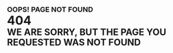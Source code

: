 <!DOCTYPE html>
<html lang="english">
  <head>
    <title>soul</title>
    <meta name="viewport" content="width=device-width, initial-scale=1.0" />
    <meta charset="utf-8" />
    <meta property="twitter:card" content="summary_large_image" />
    <style data-tag="reset-style-sheet">
      html {  line-height: 1.15;}body {  margin: 0;}* {  box-sizing: border-box;  border-width: 0;  border-style: solid;}p,li,ul,pre,div,h1,h2,h3,h4,h5,h6,figure,blockquote,figcaption {  margin: 0;  padding: 0;}button {  background-color: transparent;}button,input,optgroup,select,textarea {  font-family: inherit;  font-size: 100%;  line-height: 1.15;  margin: 0;}button,select {  text-transform: none;}button,[type="button"],[type="reset"],[type="submit"] {  -webkit-appearance: button;}button::-moz-focus-inner,[type="button"]::-moz-focus-inner,[type="reset"]::-moz-focus-inner,[type="submit"]::-moz-focus-inner {  border-style: none;  padding: 0;}button:-moz-focus,[type="button"]:-moz-focus,[type="reset"]:-moz-focus,[type="submit"]:-moz-focus {  outline: 1px dotted ButtonText;}a {  color: inherit;  text-decoration: inherit;}input {  padding: 2px 4px;}img {  display: block;}html { scroll-behavior: smooth  }
    </style>
    <style data-tag="default-style-sheet">
      html {
        font-family: Inter;
        font-size: 16px;
      }
      body {
        :root {
  --dl-size-size-large: 144px;
  --dl-size-size-small: 48px;
  --dl-size-size-medium: 96px;
  --dl-size-size-xlarge: 192px;
  --dl-size-size-xsmall: 16px;
  --dl-space-space-unit: 16px;
  --dl-size-size-xxlarge: 288px;
  --dl-size-size-maxwidth: 1400px;
  --dl-color-theme-accent1: #FFFFFF;
  --dl-color-theme-accent2: #F5D1B0;
  --dl-radius-radius-round: 50%;
  --dl-color-theme-primary1: #BF4408;
  --dl-color-theme-primary2: #E65103;
  --dl-space-space-halfunit: 8px;
  --dl-space-space-sixunits: 96px;
  --dl-space-space-twounits: 32px;
  --dl-radius-radius-radius2: 2px;
  --dl-radius-radius-radius4: 4px;
  --dl-radius-radius-radius8: 8px;
  --dl-space-space-fiveunits: 80px;
  --dl-space-space-fourunits: 64px;
  --dl-color-theme-secondary1: #FFFFFF;
  --dl-color-theme-secondary2: #FBF1EB;
  --dl-space-space-threeunits: 48px;
  --dl-color-theme-neutral-dark: #191818;
  --dl-radius-radius-cardradius: 8px;
  --dl-color-theme-neutral-light: #FBFAF9;
  --dl-radius-radius-imageradius: 8px;
  --dl-radius-radius-inputradius: 24px;
  --dl-radius-radius-buttonradius: 24px;
  --dl-space-space-oneandhalfunits: 24px;
}
.button {
  color: var(--dl-color-theme-neutral-dark);
  display: inline-block;
  padding: 0.5rem 1rem;
  border-color: var(--dl-color-theme-neutral-dark);
  border-width: 1px;
  border-radius: 4px;
  background-color: var(--dl-color-theme-neutral-light);
}
.input {
  color: var(--dl-color-theme-neutral-dark);
  cursor: auto;
  padding: 0.5rem 1rem;
  border-color: var(--dl-color-theme-neutral-dark);
  border-width: 1px;
  border-radius: 4px;
  background-color: var(--dl-color-theme-neutral-light);
}
.textarea {
  color: var(--dl-color-theme-neutral-dark);
  cursor: auto;
  padding: 0.5rem;
  border-color: var(--dl-color-theme-neutral-dark);
  border-width: 1px;
  border-radius: 4px;
  background-color: var(--dl-color-theme-neutral-light);
}
.list {
  width: 100%;
  margin: 1em 0px 1em 0px;
  display: block;
  padding: 0px 0px 0px 1.5rem;
  list-style-type: none;
  list-style-position: outside;
}
.list-item {
  display: list-item;
}
.teleport-show {
  display: flex !important;
  transform: none !important;
}
.thq-input {
  color: var(--dl-color-theme-neutral-dark);
  cursor: auto;
  outline: none;
  padding: 0.5rem 1rem;
  align-self: stretch;
  text-align: center;
  border-color: var(--dl-color-theme-neutral-dark);
  border-width: 1px;
  border-radius: var(--dl-radius-radius-inputradius);
  background-color: var(--dl-color-theme-neutral-light);
}
.thq-input:focus {
  outline: 1px solid var(--dl-color-theme-primary1);
}
.thq-button-filled {
  gap: var(--dl-space-space-halfunit);
  fill: var(--dl-color-theme-secondary1);
  color: var(--dl-color-theme-secondary1);
  cursor: pointer;
  display: flex;
  transition: 0.3s;
  align-items: center;
  font-weight: bold;
  padding-top: var(--dl-space-space-halfunit);
  white-space: nowrap;
  border-color: var(--dl-color-theme-primary1);
  border-width: 1px;
  padding-left: var(--dl-space-space-oneandhalfunits);
  border-radius: var(--dl-radius-radius-buttonradius);
  padding-right: var(--dl-space-space-oneandhalfunits);
  padding-bottom: var(--dl-space-space-halfunit);
  justify-content: center;
  background-color: var(--dl-color-theme-primary1);
}
.thq-button-filled:hover {
  fill: var(--dl-color-theme-secondary2);
  color: var(--dl-color-theme-secondary2);
  border-color: var(--dl-color-theme-primary2);
  background-color: var(--dl-color-theme-primary2);
}
.thq-button-outline {
  gap: var(--dl-space-space-halfunit);
  fill: var(--dl-color-theme-primary1);
  color: var(--dl-color-theme-primary1);
  border: 1px solid;
  cursor: pointer;
  display: flex;
  transition: 0.3s;
  align-items: center;
  font-weight: bold;
  padding-top: var(--dl-space-space-halfunit);
  white-space: nowrap;
  border-color: var(--dl-color-theme-primary1);
  padding-left: var(--dl-space-space-oneandhalfunits);
  border-radius: var(--dl-radius-radius-buttonradius);
  padding-right: var(--dl-space-space-oneandhalfunits);
  padding-bottom: var(--dl-space-space-halfunit);
  justify-content: center;
}
.thq-button-outline:hover {
  fill: var(--dl-color-theme-secondary2);
  color: var(--dl-color-theme-secondary2);
  border-color: var(--dl-color-theme-primary2);
  background-color: var(--dl-color-theme-primary2);
}
.thq-button-flat {
  gap: var(--dl-space-space-halfunit);
  fill: var(--dl-color-theme-primary1);
  color: var(--dl-color-theme-primary1);
  cursor: pointer;
  display: flex;
  transition: 0.3s;
  align-items: center;
  font-weight: bold;
  padding-top: var(--dl-space-space-halfunit);
  white-space: nowrap;
  border-color: transparent;
  border-width: 1px;
  padding-left: var(--dl-space-space-oneandhalfunits);
  border-radius: var(--dl-radius-radius-buttonradius);
  padding-right: var(--dl-space-space-oneandhalfunits);
  padding-bottom: var(--dl-space-space-halfunit);
  justify-content: center;
}
.thq-button-flat:hover {
  fill: var(--dl-color-theme-secondary1);
  color: var(--dl-color-theme-secondary1);
  border-color: var(--dl-color-theme-primary2);
  background-color: var(--dl-color-theme-primary2);
}
.thq-heading-1 {
  font-size: 48px;
  font-family: STIX Two Text;
  font-weight: 700;
  line-height: 1.5;
}
.thq-heading-2 {
  font-size: 35px;
  font-family: STIX Two Text;
  font-weight: 600;
  line-height: 1.5;
}
.thq-heading-3 {
  font-size: 26px;
  font-family: STIX Two Text;
  font-weight: 600;
  line-height: 1.5;
}
.thq-body-large {
  font-size: 18px;
  font-family: Noto Sans;
  line-height: 1.5;
}
.thq-body-small {
  font-size: 16px;
  font-family: Noto Sans;
  line-height: 1.5;
}
.thq-team-image-round {
  width: 80px;
  height: 80px;
  object-fit: cover;
  border-radius: 50%;
}
.thq-section-padding {
  width: 100%;
  display: flex;
  padding: var(--dl-space-space-fiveunits);
  position: relative;
  align-items: center;
  flex-direction: column;
}
.thq-section-max-width {
  width: 100%;
  max-width: var(--dl-size-size-maxwidth);
}
.thq-img-ratio-1-1 {
  width: 100%;
  object-fit: cover;
  aspect-ratio: 1/1;
  border-radius: var(--dl-radius-radius-imageradius);
}
.thq-img-ratio-16-9 {
  width: 100%;
  object-fit: cover;
  aspect-ratio: 16/9;
  border-radius: var(--dl-radius-radius-imageradius);
}
.thq-img-ratio-4-3 {
  width: 100%;
  object-fit: cover;
  aspect-ratio: 4/3;
  border-radius: var(--dl-radius-radius-imageradius);
}
.thq-img-ratio-4-6 {
  width: 100%;
  object-fit: cover;
  aspect-ratio: 4/6;
  border-radius: var(--dl-radius-radius-imageradius);
}
.thq-img-round {
  width: 100%;
  border-radius: var(--dl-radius-radius-round);
}
.thq-flex-column {
  gap: var(--dl-space-space-twounits);
  display: flex;
  overflow: hidden;
  position: relative;
  align-items: center;
  flex-direction: column;
}
.thq-flex-row {
  gap: var(--dl-space-space-twounits);
  display: flex;
  overflow: hidden;
  position: relative;
  align-items: center;
}
.thq-grid-6 {
  display: grid;
  grid-gap: var(--dl-space-space-twounits);
  grid-template-columns: 1fr 1fr 1fr 1fr 1fr 1fr;
}
.thq-grid-5 {
  display: grid;
  grid-gap: var(--dl-space-space-twounits);
  grid-template-columns: 1fr 1fr 1fr 1fr 1fr;
}
.thq-card {
  gap: var(--dl-space-space-oneandhalfunits);
  display: flex;
  padding: var(--dl-space-space-twounits);
  align-items: stretch;
  border-radius: var(--dl-radius-radius-cardradius);
  flex-direction: column;
}
.thq-box-shadow {
  box-shadow: 0px 0px 5px -2px var(--dl-color-theme-neutral-dark);
}
.thq-grid-3 {
  display: grid;
  grid-gap: var(--dl-space-space-twounits);
  grid-template-columns: 1fr 1fr 1fr;
}
.thq-grid-4 {
  display: grid;
  grid-gap: var(--dl-space-space-twounits);
  grid-template-columns: 1fr 1fr 1fr 1fr;
}
.thq-grid-2 {
  width: 100%;
  display: grid;
  grid-gap: var(--dl-space-space-twounits);
  grid-template-columns: 1fr 1fr;
}
.thq-checkbox {
  width: var(--dl-size-size-xsmall);
  height: var(--dl-size-size-xsmall);
}
.thq-select {
  cursor: pointer;
  appearance: none;
  padding-top: var(--dl-space-space-halfunit);
  padding-left: var(--dl-space-space-unit);
  border-radius: var(--dl-radius-radius-inputradius);
  padding-right: var(--dl-space-space-twounits);
  padding-bottom: var(--dl-space-space-halfunit);
  background-color: var(--dl-color-theme-neutral-light);
  background-image: url('data:image/svg+xml;charset=US-ASCII,%3Csvg width%3D%2220%22 height%3D%2220%22 xmlns%3D%22http%3A//www.w3.org/2000/svg%22 viewBox%3D%220 0 20 20%22 fill%3D%22%23000%22%3E%3Cpath d%3D%22M4.293 7.293a1 1 0 011.414 0L10 11.586l4.293-4.293a1 1 0 111.414 1.414l-5 5a1 1 0 01-1.414 0l-5-5a1 1 0 010-1.414z%22/%3E%3C/svg%3E');
  background-repeat: no-repeat;
  background-position: right 8px center;
}
.thq-divider-horizontal {
  width: 100%;
  height: 1px;
  background-color: var(--dl-color-theme-neutral-dark);
}
.thq-icon-small {
  width: 24px;
  height: 24px;
}
.thq-button-icon {
  fill: var(--dl-color-theme-secondary1);
  padding: 3px;
  transition: 0.3s;
  border-radius: var(--dl-radius-radius-round);
}
.thq-button-icon:hover {
  fill: var(--dl-color-theme-secondary2);
}
.thq-icon-medium {
  width: var(--dl-size-size-small);
  height: var(--dl-size-size-small);
}
.thq-icon-x-small {
  width: var(--dl-size-size-xsmall);
  height: var(--dl-size-size-xsmall);
}
.thq-link {
  cursor: pointer;
  display: inline-block;
  overflow: hidden;
  background: linear-gradient(to right, var(--dl-color-theme-primary1) 50%, var(--dl-color-theme-neutral-dark) 50%);
  transition: background-position 300ms ease;
  font-weight: 600;
  background-clip: text;
  background-size: 200% 100%;
  background-position: 100%;
  -webkit-text-fill-color: transparent;
}
.thq-link:hover {
  background-position: 0 100%;
}
.thq-grid-auto-300 {
  display: grid;
  grid-gap: var(--dl-space-space-oneandhalfunits);
  grid-template-columns: repeat(auto-fit, minmax(300px, 1fr));
}
.thq-animated-group-vertical-reverse {
  gap: var(--dl-space-space-unit);
  width: 100%;
  display: flex;
  animation: scroll-y 20s linear infinite;
  align-items: flex-start;
  flex-direction: column;
  justify-content: space-around;
  animation-direction: reverse;
}
.thq-animated-group-horizontal-reverse {
  gap: var(--dl-space-space-unit);
  display: flex;
  animation: scroll-x 20s linear infinite;
  min-width: 100%;
  align-items: center;
  flex-shrink: 0;
  justify-content: space-around;
  animation-direction: reverse;
}
.thq-animated-group-vertical {
  gap: var(--dl-space-space-unit);
  width: 100%;
  display: flex;
  animation: scroll-y 20s linear infinite;
  align-items: flex-start;
  flex-direction: column;
  justify-content: space-around;
}
.thq-animated-group-horizontal {
  gap: var(--dl-space-space-unit);
  display: flex;
  animation: scroll-x 20s linear infinite;
  min-width: 100%;
  align-items: center;
  flex-shrink: 0;
  justify-content: space-around;
}
.thq-animated-group-container-vertical {
  gap: var(--dl-space-space-unit);
  display: flex;
  overflow: hidden;
  flex-direction: column;
}
.thq-animated-group-container-horizontal {
  gap: var(--dl-space-space-unit);
  display: flex;
  overflow: hidden;
}
.thq-mask-image-vertical {
  mask-image: linear-gradient(to bottom, transparent, black 1%, black 99%, transparent);
}
.thq-mask-image-horizontal {
  mask-image: linear-gradient(to right, transparent, black 1%, black 99%, transparent);
}
.thq-img-scale {
  transition: 0.3s;
}
.thq-img-scale:hover {
  scale: 1.05;
}
.thq-animated-card-bg-1 {
  width: 100%;
  height: 100%;
  transition: transform 0.3s;
  border-radius: var(--dl-radius-radius-cardradius);
  background-color: var(--dl-color-theme-accent1);
}
.thq-animated-card-bg-2 {
  transition: transform 0.3s;
  border-radius: var(--dl-radius-radius-cardradius);
  background-color: var(--dl-color-theme-accent2);
}
.thq-button-animated {
  outline: none;
  z-index: 1;
  overflow: hidden;
  position: relative;
  border-width: 2px;
}
.thq-input::placeholder {
  text-align: center;
  vertical-align: middle;
}
.thq-animated-group-container-vertical:hover div {
  animation-play-state: paused;
}
.thq-animated-group-container-horizontal:hover div {
  animation-play-state: paused;
}
.thq-animated-card-bg-2:has([data-animated="true"]:hover) {
  transform: translate3d(0px, 0px, 0px) scale3d(1, 1, 1) rotateX(0deg) rotateY(0deg) rotateZ(3deg) skew(0deg, 0deg);
}
.thq-animated-card-bg-1:has([data-animated="true"]:hover) {
  transform: translate3d(0px, 0px, 0px) scale3d(1, 1, 1) rotateX(0deg) rotateY(0deg) rotateZ(-6deg) skew(0deg, 0deg);
}
.thq-button-animated:before {
  top: 0;
  left: -20%;
  color: var(--dl-color-theme-neutral-light);
  width: 200%;
  height: 101%;
  content: "";
  z-index: 1;
  position: absolute;
  transform: scaleX(0);
  transition: transform 0.5s;
  border-radius: var(--dl-radius-radius-buttonradius);
  background-color: var(--dl-color-theme-neutral-dark);
  transform-origin: 0 0;
  transition-timing-function: cubic-bezier(0.5, 1.6, 0.4, 0.7);
}
.thq-button-animated:hover::before {
  color: var(--dl-color-theme-neutral-light);
  z-index: -1;
  transform: scaleX(1);
}
.BodySmallStrong {
  font-size: 14px;
  font-style: normal;
  font-family: Inter;
  font-weight: 700px;
  font-stretch: normal;
  letter-spacing: 0em;
}
.Content {
  font-size: 16px;
  font-family: Inter;
  font-weight: 400;
  line-height: 1.15;
  text-transform: none;
  text-decoration: none;
}
.SingleLineBodyBase {
  font-size: 16px;
  font-style: normal;
  font-family: Inter;
  font-weight: 400px;
  font-stretch: normal;
  letter-spacing: 0em;
}
@media(max-width: 991px) {
  .thq-grid-4 {
    grid-template-columns: 1fr 1fr 1fr;
  }
}
@media(max-width: 767px) {
  .thq-section-padding {
    padding: var(--dl-space-space-threeunits);
  }
  .thq-flex-column {
    gap: var(--dl-space-space-oneandhalfunits);
  }
  .thq-flex-row {
    gap: var(--dl-space-space-oneandhalfunits);
  }
  .thq-grid-6 {
    grid-gap: var(--dl-space-space-oneandhalfunits);
    grid-template-columns: 1fr 1fr 1fr;
  }
  .thq-grid-5 {
    grid-gap: var(--dl-space-space-oneandhalfunits);
    grid-template-columns: 1fr 1fr 1fr;
  }
  .thq-card {
    padding: var(--dl-space-space-oneandhalfunits);
  }
  .thq-grid-3 {
    grid-gap: var(--dl-space-space-oneandhalfunits);
    grid-template-columns: 1fr 1fr;
  }
  .thq-grid-4 {
    grid-gap: var(--dl-space-space-oneandhalfunits);
    flex-direction: row;
    grid-template-columns: 1fr 1fr;
  }
  .thq-grid-2 {
    grid-gap: var(--dl-space-space-oneandhalfunits);
    grid-template-columns: 1fr;
  }
  .thq-img-scale {
    width: 100%;
  }
}
@media(max-width: 479px) {
  .thq-section-padding {
    padding: var(--dl-space-space-oneandhalfunits);
  }
  .thq-flex-column {
    gap: var(--dl-space-space-unit);
  }
  .thq-flex-row {
    gap: var(--dl-space-space-unit);
  }
  .thq-grid-6 {
    grid-gap: var(--dl-space-space-unit);
    grid-template-columns: 1fr 1fr;
  }
  .thq-grid-5 {
    grid-gap: var(--dl-space-space-unit);
    grid-template-columns: 1fr 1fr;
  }
  .thq-grid-3 {
    grid-gap: var(--dl-space-space-unit);
    align-items: center;
    grid-template-columns: 1fr;
  }
  .thq-grid-4 {
    grid-gap: var(--dl-space-space-unit);
    align-items: center;
    flex-direction: column;
    grid-template-columns: 1fr;
  }
  .thq-grid-2 {
    grid-gap: var(--dl-space-space-unit);
  }
  .thq-grid-auto-300 {
    grid-template-columns: 1fr;
  }
}
        font-weight: 400;
        font-style:normal;
        text-decoration: none;
        text-transform: none;
        letter-spacing: normal;
        line-height: 1.15;
        color: var(--dl-color-theme-neutral-dark);
        background: var(--dl-color-theme-neutral-light);
        fill: var(--dl-color-theme-neutral-dark);
      }
    </style>
    <link
      rel="stylesheet"
      href="https://unpkg.com/animate.css@4.1.1/animate.css"
    />
    <link
      rel="stylesheet"
      href="https://fonts.googleapis.com/css2?family=Inter:ital,wght@0,100;0,200;0,300;0,400;0,500;0,600;0,700;0,800;0,900;1,100;1,200;1,300;1,400;1,500;1,600;1,700;1,800;1,900&amp;display=swap"
      data-tag="font"
    />
    <link
      rel="stylesheet"
      href="https://fonts.googleapis.com/css2?family=Metrophobic:wght@400&amp;display=swap"
      data-tag="font"
    />
    <link
      rel="stylesheet"
      href="https://fonts.googleapis.com/css2?family=ABeeZee:ital,wght@0,400;1,400&amp;display=swap"
      data-tag="font"
    />
    <link
      rel="stylesheet"
      href="https://fonts.googleapis.com/css2?family=Inter:ital,wght@0,100;0,200;0,300;0,400;0,500;0,600;0,700;0,800;0,900;1,100;1,200;1,300;1,400;1,500;1,600;1,700;1,800;1,900&amp;display=swap"
      data-tag="font"
    />
    <link
      rel="stylesheet"
      href="https://fonts.googleapis.com/css2?family=Itim:wght@400&amp;display=swap"
      data-tag="font"
    />
    <link
      rel="stylesheet"
      href="https://fonts.googleapis.com/css2?family=ABeeZee:ital,wght@0,400;1,400&amp;display=swap"
      data-tag="font"
    />
    <link
      rel="stylesheet"
      href="https://fonts.googleapis.com/css2?family=Noto+Sans:ital,wght@0,100;0,200;0,300;0,400;0,500;0,600;0,700;0,800;0,900;1,100;1,200;1,300;1,400;1,500;1,600;1,700;1,800;1,900&amp;display=swap"
      data-tag="font"
    />
    <link
      rel="stylesheet"
      href="https://fonts.googleapis.com/css2?family=ABeeZee:ital,wght@0,400;1,400&amp;display=swap"
      data-tag="font"
    />
    <link
      rel="stylesheet"
      href="https://fonts.googleapis.com/css2?family=Inter:ital,wght@0,100;0,200;0,300;0,400;0,500;0,600;0,700;0,800;0,900;1,100;1,200;1,300;1,400;1,500;1,600;1,700;1,800;1,900&amp;display=swap"
      data-tag="font"
    />
    <link
      rel="stylesheet"
      href="https://fonts.googleapis.com/css2?family=Aguafina+Script:wght@400&amp;display=swap"
      data-tag="font"
    />
    <link
      rel="stylesheet"
      href="https://fonts.googleapis.com/css2?family=ABeeZee:ital,wght@0,400;1,400&amp;display=swap"
      data-tag="font"
    />
    <link
      rel="stylesheet"
      href="https://fonts.googleapis.com/css2?family=Inter:ital,wght@0,100;0,200;0,300;0,400;0,500;0,600;0,700;0,800;0,900;1,100;1,200;1,300;1,400;1,500;1,600;1,700;1,800;1,900&amp;display=swap"
      data-tag="font"
    />
    <link
      rel="stylesheet"
      href="https://fonts.googleapis.com/css2?family=STIX+Two+Text:ital,wght@0,400;0,500;0,600;0,700;1,400;1,500;1,600;1,700&amp;display=swap"
      data-tag="font"
    />
    <link
      rel="stylesheet"
      href="https://unpkg.com/@teleporthq/teleport-custom-scripts/dist/style.css"
    />
  </head>
  <body>
    <link rel="stylesheet" href="./style.css" />
    <div>
      <link href="./404.css" rel="stylesheet" />
      <div class="not-found-container1">
        <h3>OOPS! PAGE NOT FOUND</h3>
        <div class="not-found-container2">
          <h1 class="not-found-text2">404</h1>
        </div>
        <div class="not-found-container3">
          <h2 class="not-found-text3">
            WE ARE SORRY, BUT THE PAGE YOU REQUESTED WAS NOT FOUND
          </h2>
        </div>
      </div>
    </div>
  </body>
</html>

